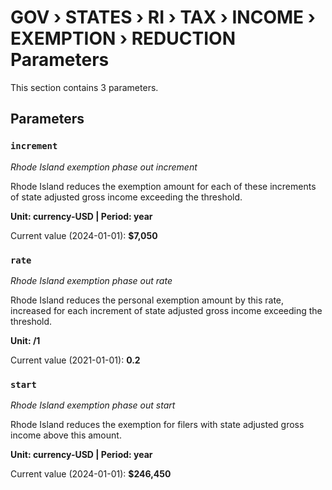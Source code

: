# GOV › STATES › RI › TAX › INCOME › EXEMPTION › REDUCTION Parameters

This section contains 3 parameters.

## Parameters

### `increment`
*Rhode Island exemption phase out increment*

Rhode Island reduces the exemption amount for each of these increments of state adjusted gross income exceeding the threshold.

**Unit: currency-USD | Period: year**

Current value (2024-01-01): **$7,050**


### `rate`
*Rhode Island exemption phase out rate*

Rhode Island reduces the personal exemption amount by this rate, increased for each increment of state adjusted gross income exceeding the threshold.

**Unit: /1**

Current value (2021-01-01): **0.2**


### `start`
*Rhode Island exemption phase out start*

Rhode Island reduces the exemption for filers with state adjusted gross income above this amount.

**Unit: currency-USD | Period: year**

Current value (2024-01-01): **$246,450**

